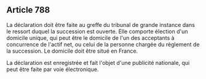 Article 788
----
La déclaration doit être faite au greffe du tribunal de grande instance dans le
ressort duquel la succession est ouverte. Elle comporte élection d'un domicile
unique, qui peut être le domicile de l'un des acceptants à concurrence de
l'actif net, ou celui de la personne chargée du règlement de la succession. Le
domicile doit être situé en France.

La déclaration est enregistrée et fait l'objet d'une publicité nationale, qui
peut être faite par voie électronique.
